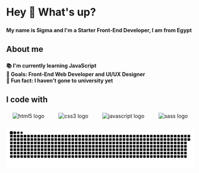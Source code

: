 <h1 align="left">Hey 👋 What's up?</h1>

###

<h4 align="left">My name is Sigma and I'm a Starter Front-End Developer, I am from Egypt</h4>

###

<h2 align="left">About me</h2>

###

<h4 align="left">📚 I'm currently learning JavaScript <br>🎯 Goals: Front-End Web Developer and UI/UX Designer<br>🎲 Fun fact: I haven't gone to university yet</h4>

###

<h2 align="left">I code with</h2>

###

<div align="center">
  <img src="https://cdn.jsdelivr.net/gh/devicons/devicon/icons/html5/html5-original.svg" height="50" alt="html5 logo"  />
  <img width="30" />
  <img src="https://cdn.jsdelivr.net/gh/devicons/devicon/icons/css3/css3-original.svg" height="50" alt="css3 logo"  />
  <img width="30" />
  <img src="https://cdn.jsdelivr.net/gh/devicons/devicon/icons/javascript/javascript-original.svg" height="50" alt="javascript logo"  />
  <img width="30" />
  <img src="https://cdn.jsdelivr.net/gh/devicons/devicon/icons/sass/sass-original.svg" height="50" alt="sass logo"  />
</div>

###

<img src="https://raw.githubusercontent.com/sigma-cmxi/sigma-cmxi/output/snake.svg" alt="Snake animation" />

###
